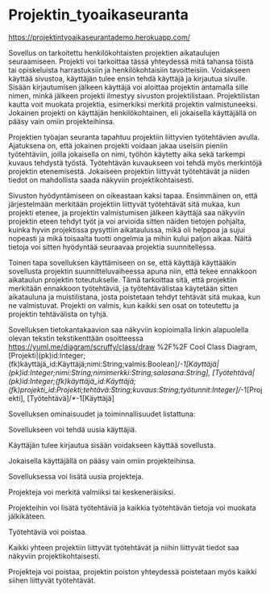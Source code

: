 # Projektin_tyoaikaseuranta

https://projektintyoaikaseurantademo.herokuapp.com/

Sovellus on tarkoitettu henkilökohtaisten projektien aikataulujen seuraamiseen. Projekti voi tarkoittaa tässä yhteydessä mitä tahansa töistä tai opiskeluista harrastuksiin ja henkilökohtaisiin tavoitteisiin. Voidakseen käyttää sivustoa, käyttäjän tulee ensin tehdä käyttäjä ja kirjautua sivulle. Sisään kirjautumisen jälkeen käyttäjä voi aloittaa projektin antamalla sille nimen, minkä jälkeen projekti ilmestyy sivuston projektilistaan. Projektilistan kautta voit muokata projektia, esimerkiksi merkitä projektin valmistuneeksi. Jokainen projekti on käyttäjän henkilökohtainen, eli jokaisella käyttäjällä on pääsy vain omiin projekteihinsa.

Projektien työajan seuranta tapahtuu projektiin liittyvien työtehtävien avulla. Ajatuksena on, että jokainen projekti voidaan jakaa useisiin pieniin työtehtäviin, joilla jokaisella on nimi, työhön käytetty aika sekä tarkempi kuvaus tehdystä työstä. Työtehtävän kuvaukseen voi tehdä myös merkintöjä projektin etenemisestä. Jokaiseen projektiin liittyvät työtehtävät ja niiden tiedot on mahdollista saada näkyviin projektikohtaisesti.

Sivuston hyödyntämiseen on oikeastaan kaksi tapaa. Ensimmäinen on, että järjestelmään merkitään projektiin liittyvät työtehtävät sitä mukaa, kun projekti etenee, ja projektin valmistumisen jälkeen käyttäjä saa näkyviin projektin eteen tehdyt työt ja voi arvioida sitten näiden tietojen pohjalta, kuinka hyvin projektissa pysyttiin aikataulussa, mikä oli helppoa ja sujui nopeasti ja mikä toisaalta tuotti ongelmia ja mihin kului paljon aikaa. Näitä tietoja voi sitten hyödyntää seuraavaa projektia suunnitellessa.

Toinen tapa sovelluksen käyttämiseen on se, että käyttäjä käyttääkin sovellusta projektin suunnitteluvaiheessa apuna niin, että tekee ennakkoon aikataulun projektin toteutukselle. Tämä tarkoittaa sitä, että projektiin merkitään ennakkoon työtehtäviä, ja työtehtävälistaa käytetään sitten aikatauluna ja muistilistana, josta poistetaan tehdyt tehtävät sitä mukaa, kun ne valmistuvat. Projekti on valmis, kun kaikki sen osat on toteutettu ja projektin tehtävälista on tyhjä.



Sovelluksen tietokantakaavion saa näkyviin kopioimalla linkin alapuolella olevan tekstin tekstikenttään osoitteessa
https://yuml.me/diagram/scruffy/class/draw
%2F%2F Cool Class Diagram, [Projekti|(pk)id:Integer;(fk)käyttäjä_id:Käyttäjä;nimi:String;valmis:Boolean]/*-1[Käyttäjä|(pk)id:Integer;nimi:String;nimimerkki:String;salasana:String], [Työtehtävä|(pk)id:Integer;(fk)käyttäjä_id:Käyttäjä;(fk)projekti_id:Projekti;tehtävä:String;kuvaus:String;työtunnit:Integer]/*-1[Projekti], [Työtehtävä]/*-1[Käyttäjä]



Sovelluksen ominaisuudet ja toiminnallisuudet listattuna:

Sovellukseen voi tehdä uusia käyttäjiä.

Käyttäjän tulee kirjautua sisään voidakseen käyttää sovellusta.

Jokaisella käyttäjällä on pääsy vain omiin projekteihinsa.

Sovelluksessa voi lisätä uusia projekteja.

Projekteja voi merkitä valmiiksi tai keskeneräisiksi.

Projekteihin voi lisätä työtehtäviä ja kaikkia työtehtävän tietoja voi muokata jälkikäteen.

Työtehtäviä voi poistaa.

Kaikki yhteen projektiin liittyvät työtehtävät ja niihin liittyvät tiedot saa näkyviin projektikohtaisesti.

Projekteja voi poistaa, projektin poiston yhteydessä poistetaan myös kaikki siihen liittyvät työtehtävät.